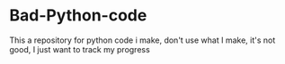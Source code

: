 # Bad-Python-code
This a repository for python code i make, don't use what I make, it's not good, I just want to track my progress

